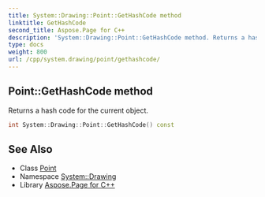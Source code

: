 ```yaml
---
title: System::Drawing::Point::GetHashCode method
linktitle: GetHashCode
second_title: Aspose.Page for C++
description: 'System::Drawing::Point::GetHashCode method. Returns a hash code for the current object in C++.'
type: docs
weight: 800
url: /cpp/system.drawing/point/gethashcode/
---
```

## Point::GetHashCode method


Returns a hash code for the current object.

```cpp
int System::Drawing::Point::GetHashCode() const
```

## See Also

* Class [Point](../)
* Namespace [System::Drawing](../../)
* Library [Aspose.Page for C++](../../../)
